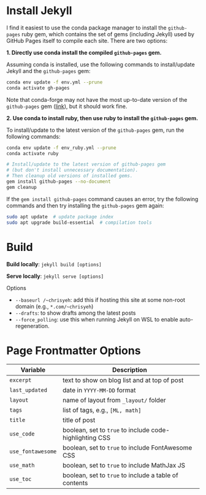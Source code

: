 # Install Jekyll

I find it easiest to use the conda package manager to install the `github-pages` ruby gem, which contains the set of gems (including Jekyll) used by GitHub Pages itself to compile each site. There are two options:

**1. Directly use conda install the compiled `github-pages` gem.**

Assuming conda is installed, use the following commands to install/update Jekyll and the `github-pages` gem:

```bash
conda env update -f env.yml --prune
conda activate gh-pages
```

Note that conda-forge may not have the most up-to-date version of the `github-pages` gem ([link](https://anaconda.org/conda-forge/rb-github-pages)), but it should work fine.

**2. Use conda to install ruby, then use ruby to install the `github-pages` gem.**

To install/update to the latest version of the `github-pages` gem, run the following commands:

```bash
conda env update -f env_ruby.yml --prune
conda activate ruby

# Install/update to the latest version of github-pages gem
# (but don't install unnecessary documentation).
# Then cleanup old versions of installed gems.
gem install github-pages --no-document
gem cleanup
```

If the `gem install github-pages` command causes an error, try the following commands and then try installing the `github-pages` gem again:

```bash
sudo apt update  # update package index
sudo apt upgrade build-essential  # compilation tools
```


# Build

**Build locally**: `jekyll build [options]`

**Serve locally**: `jekyll serve [options]`

Options
- `--baseurl /~chrisyeh`: add this if hosting this site at some non-root domain (e.g., `*.com/~chrisyeh`)
- `--drafts`: to show drafts among the latest posts
- `--force_polling`: use this when running Jekyll on WSL to enable auto-regeneration.


# Page Frontmatter Options

Variable            | Description
--------------------|------------
`excerpt`           | text to show on blog list and at top of post
`last_updated`      | date in `YYYY-MM-DD` format
`layout`            | name of layout from `_layout/` folder
`tags`              | list of tags, e.g., `[ML, math]`
`title`             | title of post
`use_code`          | boolean, set to `true` to include code-highlighting CSS
`use_fontawesome`   | boolean, set to `true` to include FontAwesome CSS
`use_math`          | boolean, set to `true` to include MathJax JS
`use_toc`           | boolean, set to `true` to include a table of contents
